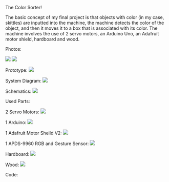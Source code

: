 The Color Sorter!

The basic concept of my final project is that objects with color (in my case, skittles) are inputted into the machine, the machine detects the color of the object, and then it moves it to a box that is associated with its color. The machine involves the use of 2 servo motors, an Arduino Uno, an Adafruit motor shield, hardboard and wood.


Photos:

![](Images/Project1.png)
![](Images/Project2.jpg)

Prototype:
![](Images/Prototype.jpg)

System Diagram:
![](Images/System.jpg)

Schematics:
![](Images/Scheme.jpg)


Used Parts:

2 Servo Motors:
![](Images/Servo.jpg)

1 Arduino:
![](Images/Arduino.jpg)

1 Adafruit Motor Sheild V2:
![](Images/Adafruit.jpg)

1 APDS-9960 RGB and Gesture Sensor:
![](Images/Color.jpg)

Hardboard:
![](Images/Hardboard.jpg)

Wood:
![](Images/images.jpg)


Code:



